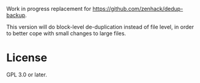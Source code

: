 Work in progress replacement for
<https://github.com/zenhack/dedup-backup>.

This version will do block-level de-duplication instead of file level,
in order to better cope with small changes to large files.

# License

GPL 3.0 or later.
